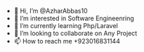 - 👋 Hi, I’m @AzharAbbas10
- 👀 I’m interested in Software Engineenring 
- 🌱 I’m currently learning Php/Laravel
- 💞️ I’m looking to collaborate on Any Project
- 📫 How to reach me +923016831144

<!---
AzharAbbas10/AzharAbbas10 is a ✨ special ✨ repository because its `README.md` (this file) appears on your GitHub profile.
You can click the Preview link to take a look at your changes.
--->
